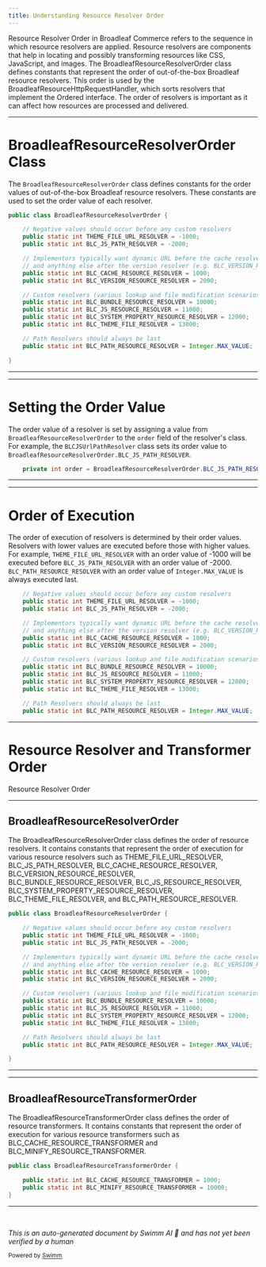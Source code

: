 ```yaml
---
title: Understanding Resource Resolver Order
---
```

Resource Resolver Order in Broadleaf Commerce refers to the sequence in which resource resolvers are applied. Resource resolvers are components that help in locating and possibly transforming resources like CSS, JavaScript, and images. The BroadleafResourceResolverOrder class defines constants that represent the order of out-of-the-box Broadleaf resource resolvers. This order is used by the BroadleafResourceHttpRequestHandler, which sorts resolvers that implement the Ordered interface. The order of resolvers is important as it can affect how resources are processed and delivered.

<SwmSnippet path="/common/src/main/java/org/broadleafcommerce/common/web/resource/resolver/BroadleafResourceResolverOrder.java" line="34">

---

# BroadleafResourceResolverOrder Class

The `BroadleafResourceResolverOrder` class defines constants for the order values of out-of-the-box Broadleaf resource resolvers. These constants are used to set the order value of each resolver.

```java
public class BroadleafResourceResolverOrder {

    // Negative values should occur before any custom resolvers
    public static int THEME_FILE_URL_RESOLVER = -1000;
    public static int BLC_JS_PATH_RESOLVER = -2000;

    // Implementors typically want dynamic URL before the cache resolver (e.g. BLC_CACHE_RESOURCE_RESOLVER -1) 
    // and anything else after the version resolver (e.g. BLC_VERSION_RESOURCE_RESOLVER + 1)
    public static int BLC_CACHE_RESOURCE_RESOLVER = 1000;
    public static int BLC_VERSION_RESOURCE_RESOLVER = 2000;

    // Custom resolvers (various lookup and file modification scenarios)
    public static int BLC_BUNDLE_RESOURCE_RESOLVER = 10000;
    public static int BLC_JS_RESOURCE_RESOLVER = 11000;
    public static int BLC_SYSTEM_PROPERTY_RESOURCE_RESOLVER = 12000;
    public static int BLC_THEME_FILE_RESOLVER = 13000;

    // Path Resolvers should always be last   
    public static int BLC_PATH_RESOURCE_RESOLVER = Integer.MAX_VALUE;

}
```

---

</SwmSnippet>

<SwmSnippet path="/common/src/main/java/org/broadleafcommerce/common/web/resource/resolver/BLCJSUrlPathResolver.java" line="59">

---

# Setting the Order Value

The order value of a resolver is set by assigning a value from `BroadleafResourceResolverOrder` to the `order` field of the resolver's class. For example, the `BLCJSUrlPathResolver` class sets its order value to `BroadleafResourceResolverOrder.BLC_JS_PATH_RESOLVER`.

```java
    private int order = BroadleafResourceResolverOrder.BLC_JS_PATH_RESOLVER;
```

---

</SwmSnippet>

<SwmSnippet path="/common/src/main/java/org/broadleafcommerce/common/web/resource/resolver/BroadleafResourceResolverOrder.java" line="36">

---

# Order of Execution

The order of execution of resolvers is determined by their order values. Resolvers with lower values are executed before those with higher values. For example, `THEME_FILE_URL_RESOLVER` with an order value of -1000 will be executed before `BLC_JS_PATH_RESOLVER` with an order value of -2000. `BLC_PATH_RESOURCE_RESOLVER` with an order value of `Integer.MAX_VALUE` is always executed last.

```java
    // Negative values should occur before any custom resolvers
    public static int THEME_FILE_URL_RESOLVER = -1000;
    public static int BLC_JS_PATH_RESOLVER = -2000;

    // Implementors typically want dynamic URL before the cache resolver (e.g. BLC_CACHE_RESOURCE_RESOLVER -1) 
    // and anything else after the version resolver (e.g. BLC_VERSION_RESOURCE_RESOLVER + 1)
    public static int BLC_CACHE_RESOURCE_RESOLVER = 1000;
    public static int BLC_VERSION_RESOURCE_RESOLVER = 2000;

    // Custom resolvers (various lookup and file modification scenarios)
    public static int BLC_BUNDLE_RESOURCE_RESOLVER = 10000;
    public static int BLC_JS_RESOURCE_RESOLVER = 11000;
    public static int BLC_SYSTEM_PROPERTY_RESOURCE_RESOLVER = 12000;
    public static int BLC_THEME_FILE_RESOLVER = 13000;

    // Path Resolvers should always be last   
    public static int BLC_PATH_RESOURCE_RESOLVER = Integer.MAX_VALUE;
```

---

</SwmSnippet>

# Resource Resolver and Transformer Order

Resource Resolver Order

<SwmSnippet path="/common/src/main/java/org/broadleafcommerce/common/web/resource/resolver/BroadleafResourceResolverOrder.java" line="34">

---

## BroadleafResourceResolverOrder

The BroadleafResourceResolverOrder class defines the order of resource resolvers. It contains constants that represent the order of execution for various resource resolvers such as THEME_FILE_URL_RESOLVER, BLC_JS_PATH_RESOLVER, BLC_CACHE_RESOURCE_RESOLVER, BLC_VERSION_RESOURCE_RESOLVER, BLC_BUNDLE_RESOURCE_RESOLVER, BLC_JS_RESOURCE_RESOLVER, BLC_SYSTEM_PROPERTY_RESOURCE_RESOLVER, BLC_THEME_FILE_RESOLVER, and BLC_PATH_RESOURCE_RESOLVER.

```java
public class BroadleafResourceResolverOrder {

    // Negative values should occur before any custom resolvers
    public static int THEME_FILE_URL_RESOLVER = -1000;
    public static int BLC_JS_PATH_RESOLVER = -2000;

    // Implementors typically want dynamic URL before the cache resolver (e.g. BLC_CACHE_RESOURCE_RESOLVER -1) 
    // and anything else after the version resolver (e.g. BLC_VERSION_RESOURCE_RESOLVER + 1)
    public static int BLC_CACHE_RESOURCE_RESOLVER = 1000;
    public static int BLC_VERSION_RESOURCE_RESOLVER = 2000;

    // Custom resolvers (various lookup and file modification scenarios)
    public static int BLC_BUNDLE_RESOURCE_RESOLVER = 10000;
    public static int BLC_JS_RESOURCE_RESOLVER = 11000;
    public static int BLC_SYSTEM_PROPERTY_RESOURCE_RESOLVER = 12000;
    public static int BLC_THEME_FILE_RESOLVER = 13000;

    // Path Resolvers should always be last   
    public static int BLC_PATH_RESOURCE_RESOLVER = Integer.MAX_VALUE;

}
```

---

</SwmSnippet>

<SwmSnippet path="/common/src/main/java/org/broadleafcommerce/common/web/resource/resolver/BroadleafResourceTransformerOrder.java" line="34">

---

## BroadleafResourceTransformerOrder

The BroadleafResourceTransformerOrder class defines the order of resource transformers. It contains constants that represent the order of execution for various resource transformers such as BLC_CACHE_RESOURCE_TRANSFORMER and BLC_MINIFY_RESOURCE_TRANSFORMER.

```java
public class BroadleafResourceTransformerOrder {

    public static int BLC_CACHE_RESOURCE_TRANSFORMER = 1000;
    public static int BLC_MINIFY_RESOURCE_TRANSFORMER = 10000;
}
```

---

</SwmSnippet>

&nbsp;

*This is an auto-generated document by Swimm AI 🌊 and has not yet been verified by a human*

<SwmMeta version="3.0.0" repo-id="Z2l0aHViJTNBJTNBQnJvYWRsZWFmQ29tbWVyY2UtZGVtbyUzQSUzQWdpbGFkbmF2b3Q=" repo-name="BroadleafCommerce-demo" doc-type="overview"><sup>Powered by [Swimm](/)</sup></SwmMeta>
